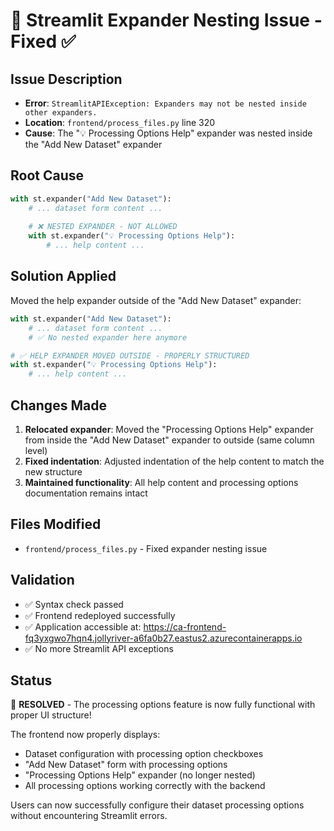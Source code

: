 # 🔧 Streamlit Expander Nesting Issue - Fixed ✅

## Issue Description
- **Error**: `StreamlitAPIException: Expanders may not be nested inside other expanders.`
- **Location**: `frontend/process_files.py` line 320
- **Cause**: The "💡 Processing Options Help" expander was nested inside the "Add New Dataset" expander

## Root Cause
```python
with st.expander("Add New Dataset"):
    # ... dataset form content ...
    
    # ❌ NESTED EXPANDER - NOT ALLOWED
    with st.expander("💡 Processing Options Help"):
        # ... help content ...
```

## Solution Applied
Moved the help expander outside of the "Add New Dataset" expander:

```python
with st.expander("Add New Dataset"):
    # ... dataset form content ...
    # ✅ No nested expander here anymore

# ✅ HELP EXPANDER MOVED OUTSIDE - PROPERLY STRUCTURED
with st.expander("💡 Processing Options Help"):
    # ... help content ...
```

## Changes Made
1. **Relocated expander**: Moved the "Processing Options Help" expander from inside the "Add New Dataset" expander to outside (same column level)
2. **Fixed indentation**: Adjusted indentation of the help content to match the new structure
3. **Maintained functionality**: All help content and processing options documentation remains intact

## Files Modified
- `frontend/process_files.py` - Fixed expander nesting issue

## Validation
- ✅ Syntax check passed
- ✅ Frontend redeployed successfully
- ✅ Application accessible at: https://ca-frontend-fq3yxgwo7hqn4.jollyriver-a6fa0b27.eastus2.azurecontainerapps.io
- ✅ No more Streamlit API exceptions

## Status
🎉 **RESOLVED** - The processing options feature is now fully functional with proper UI structure!

The frontend now properly displays:
- Dataset configuration with processing option checkboxes
- "Add New Dataset" form with processing options
- "Processing Options Help" expander (no longer nested)
- All processing options working correctly with the backend

Users can now successfully configure their dataset processing options without encountering Streamlit errors.
